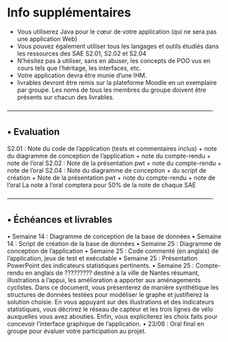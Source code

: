 # Info supplémentaires

- Vous utiliserez Java pour le cœur de votre application (qui ne sera pas une application Web)
- Vous pouvez également utiliser tous les langages et outils étudiés dans les ressources des SAE S2.01, S2.02 et S2.04
- N’hésitez pas à utiliser, sans en abuser, les concepts de POO vus en cours tels que l’héritage, les interfaces, etc.
- Votre application devra être munie d’une IHM.
- livrables devront être remis sur la plateforme Moodle en un exemplaire par groupe. Les noms de tous les membres du groupe doivent être présents sur chacun des livrables.

——————————————————————————————————-

## • Evaluation

S2.01 : Note du code de l’application (tests et commentaires inclus) + note du diagramme de conception de l’application + note du compte-rendu + note de l’oral
S2.02 : Note de la présentation pwt + note du compte-rendu + note de l’oral
S2.04 : Note du diagramme de conception + du script de création + Note de la présentation pwt + note du compte-rendu + note de l’oral
La note à l’oral comptera pour 50% de la note de chaque SAE

——————————————————————————————————-

## • Échéances et livrables

• Semaine 14 : Diagramme de conception de la base de données
• Semaine 14 : Script de création de la base de données
• Semaine 25 : Diagramme de conception de l’application
• Semaine 25 : Code commenté (en anglais) de l’application, jeux de test et exécutable
• Semaine 25 : Présentation PowerPoint des indicateurs statistiques pertinents.
• Semaine 25 : Compte-rendu en anglais de ????????? destiné a la ville de Nantes résumant, illustrations a l’appui, les amélioration a apporter aux aménagements cyclistes. Dans ce document, vous présenterez de manière synthétique les structures de données testées pour modéliser le graphe et justifierez la solution choisie. En vous appuyant sur des illustrations et des indicateurs statistiques, vous décrirez le réseau de capteur et les trois lignes de vélo auxquelles vous avez abouties. Enfin, vous expliciterez les choix faits pour concevoir l’interface graphique de l’application.
• 23/06 : Oral final en groupe pour évaluer votre participation au projet.